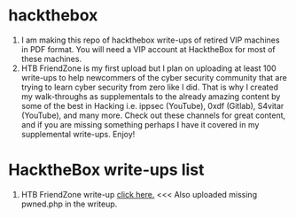 # hackthebox
1. I am making this repo of hackthebox write-ups of retired VIP machines in PDF format. You will need a VIP account at HacktheBox for most of these machines.
2. HTB FriendZone is my first upload but I plan on uploading at least 100 write-ups to help newcommers of the cyber security community that are trying to learn cyber security from zero like I did. That is why I created my walk-throughs as supplementals to the already amazing content by some of the best in Hacking i.e. ippsec (YouTube), 0xdf (Gitlab), S4vitar (YouTube), and many more. Check out these channels for great content, and if you are missing something perhaps I have it covered in my supplemental write-ups. Enjoy!

# HacktheBox write-ups list
1. HTB FriendZone write-up [click here.](https://github.com/vorkampfer/hackthebox/blob/main/390%20HTB%20FriendZone.pdf) <<< Also uploaded missing pwned.php in the writeup.
